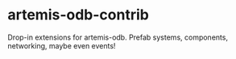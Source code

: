 artemis-odb-contrib
===================

Drop-in extensions for artemis-odb. Prefab systems, components, networking, maybe even events!
